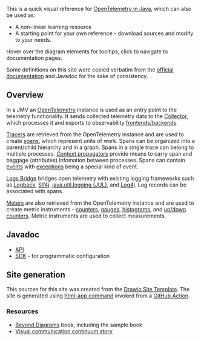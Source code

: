This is a quick visual reference for [OpenTelemetry in Java](https://opentelemetry.io/docs/languages/java/),
which can also be used as:

* A non-linear learning resource
* A starting point for your own reference - download sources and modify to your needs.

Hover over the diagram elements for tooltips, click to navigate to documentation pages.

Some definitions on this site were copied verbatim from the [official documentation](https://opentelemetry.io/docs/) and Javadoc for the sake of consistency.

## Overview

In a JMV an [OpenTelemetry](jvm/open-telemetry/index.html) instance is used as an entry point to the telemetry functionality. 
It sends collected telemetry data to the [Collector](collector/index.html), which processes it and exports to observability [frontends/backends](front-ends/index.html).

[Tracers](jvm/tracer/index.html) are retrieved from the OpenTelemetry instance and are used to create [spans](jvm/span/index.html), which represent units of work.
Spans can be organized into a parent/child hierarchy and in a graph. 
Spans in a single trace can belong to multiple processes. 
[Context propagators](jvm/context-propagator/index.html) provide means to carry span and baggage (attributes) infomation between processes.
Spans can contain [events](jvm/event/index.html) with [exceptions](jvm/exception/index.html) being a special kind of event.

[Logs Bridge](jvm/logs-bridge/index.html) bridges open telemetry with existing logging frameworks such as [Logback](https://logback.qos.ch/), [Slf4j](https://www.slf4j.org/), [java.util.logging (JUL)](https://docs.oracle.com/en/java/javase/17/docs/api/java.logging/java/util/logging/package-summary.html), and [Log4j](https://logging.apache.org/log4j/2.x/index.html).
Log records can be associated with spans.

[Meters](jvm/meter/index.html) are also retrieved from the OpenTelemetry instance and are used to create metric instruments - 
[counters](jvm/counter/index.html), [gauges](jvm/gauge/index.html), [histograms](jvm/histogram/index.html), and [up/down counters](jvm/up-down-counter/index.html).
Metric instruments are used to collect measurements.

## Javadoc

* [API](https://javadoc.io/doc/io.opentelemetry/opentelemetry-api)
* [SDK](https://javadoc.io/doc/io.opentelemetry/opentelemetry-sdk) - for programmatic configuration

## Site generation

This sources for this site was created from the [Drawio Site Template](https://nasdanika-templates.github.io/drawio-site/). 
The site is generated using [html-app command](https://docs.nasdanika.org/nsd-cli/nsd/drawio/html-app/index.html#diagram-element-configuration) invoked from a [GitHub Action](https://github.com/features/actions). 

### Resources

* [Beyond Diagrams](https://leanpub.com/beyond-diagrams) book, including the sample book
* [Visual communication continuum story](https://medium.com/nasdanika/visual-communication-continuum-4946f44ba853)
